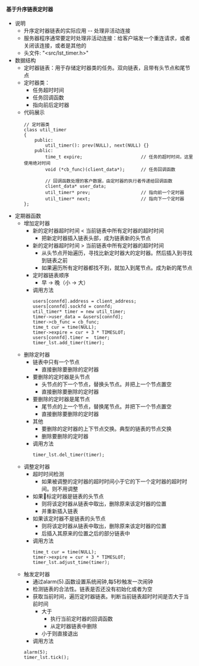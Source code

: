 #### 基于升序链表定时器
- 说明
  - 升序定时器链表的实际应用 -- 处理非活动连接
  - 服务器程序通常要定时处理非活动连接：给客户端发一个重连请求，或者关闭该连接，或者是其他的
  - 头文件: "<src/lst_timer.h>"
- 数据结构
  - 定时器链表：用于存储定时器类的任务。双向链表，且带有头节点和尾节点
  - 定时器类：
    - 任务超时时间
    - 任务回调函数
    - 指向前后定时器
  - 代码展示
    ```
    // 定时器类
    class util_timer 
    {
        public:
            util_timer(): prev(NULL), next(NULL) {}
        public:
            time_t expire;                      // 任务的超时时间，这里使用绝对时间
            void (*cb_func)(client_data*);      // 任务回调函数

            // 回调函数处理的客户数据，由定时器的执行者传递给回调函数
            client_data* user_data;
            util_timer* prev;                   // 指向前一个定时器
            util_timer* next;                   // 指向下一个定时器
    };
    ```
- 定期器函数
  - 增加定时器
    - 新的定时器超时时间 < 当前链表中所有定时器的超时时间
      - 把新定时器插入链表头部，成为链表新的头节点
    - 新的定时器超时时间 > 当前链表中所有定时器的超时时间
      - 从头节点开始遍历，寻找比新定时器大的定时器。然后插入到寻找到链表之前
      - 如果遍历所有定时器都找不到，就加入到尾节点。成为新的尾节点
    - 定时器链表顺序
      - 早 -> 晚（小 -> 大）
    - 调用方法
        ```
        users[connfd].address = client_address;
        users[connfd].sockfd = connfd;
        util_timer* timer = new util_timer;
        timer->user_data = &users[connfd];
        timer->cb_func = cb_func;
        time_t cur = time(NULL);
        timer->expire = cur + 3 * TIMESLOT;
        users[connfd].timer =  timer;
        timer_lst.add_timer(timer);
        ```
  - 删除定时器
    - 链表中只有一个节点
      - 直接删除要删除的定时器
    - 要删除的定时器是头节点
      - 头节点的下一个节点，替换头节点。并把上一个节点置空
      - 直接删除要删除的定时器
    - 要删除的定时器是尾节点
      - 尾节点的上一个节点，替换尾节点。并把下一个节点置空
      - 直接删除要删除的定时器
    - 其他
      - 要删除的定时器的上下节点交换。典型的链表的节点交换
      - 删除要删除的定时器
    - 调用方法
      ```
      timer_lst.del_timer(timer);
      ```
  - 调整定时器
    - 超时时间检测
      - 如果被调整的定时器的超时时间小于它的下一个定时器的超时时间。则不用调整
    - 如果标定时器是链表的头节点
      - 则将该定时器从链表中取出，删除原来该定时器的位置
      - 并重新插入链表
    - 如果该定时器不是链表的头节点
      - 则将该定时器从链表中取出，删除原来该定时器的位置
      - 后插入其原来的位置之后的部分链表中
    - 调用方法
      ```
      time_t cur = time(NULL);
      timer->expire = cur + 3 * TIMESLOT;
      timer_lst.adjust_time(timer);
      ```
  - 触发定时器
    - 通过alarm(5).函数设置系统闹钟,每5秒触发一次闹钟
    - 检测链表的合法性。链表是否还没有初始化或者为空
    - 获取当前时间，遍历定时器链表。判断当前链表超时时间是否大于当前时间
      - 大于
        - 执行当前定时器的回调函数
        - 从定时器链表中删除
      - 小于则直接退出
    - 调用方法
    ```
    alarm(5);
    timer_lst.tick();
    ```